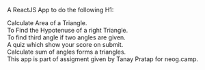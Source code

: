 A ReactJS App to do the following H1:<br>

Calculate Area of a Triangle.<br>
To Find the Hypotenuse of a right Triangle.<br>
To find third angle if two angles are given.<br>
A quiz which show your score on submit.<br>
Calculate sum of angles forms a triangles.<br>
This app is part of assigment given by Tanay Pratap for neog.camp.<br>
